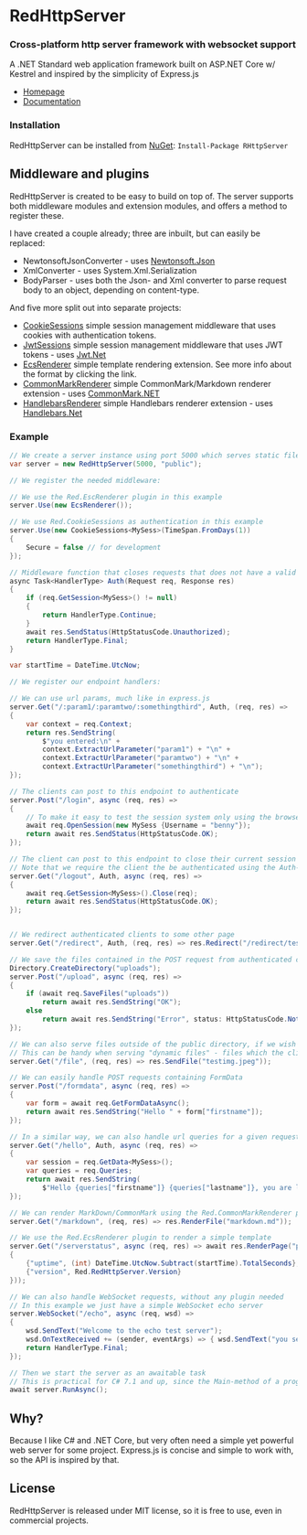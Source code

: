 # RedHttpServer
### Cross-platform http server framework with websocket support

A .NET Standard web application framework built on ASP.NET Core w/ Kestrel and inspired by the simplicity of Express.js

- [Homepage](https://rosenbjerg.github.io/Red/)
- [Documentation](https://rosenbjerg.github.io/Red/doxygen/)

### Installation
RedHttpServer can be installed from [NuGet](https://www.nuget.org/packages/RHttpServer/): `Install-Package RHttpServer`

## Middleware and plugins
RedHttpServer is created to be easy to build on top of. 
The server supports both middleware modules and extension modules, and offers a method to register these. 

I have created a couple already; three are inbuilt, but can easily be replaced:

* NewtonsoftJsonConverter - uses [Newtonsoft.Json](https://github.com/JamesNK/Newtonsoft.Json)
* XmlConverter - uses System.Xml.Serialization
* BodyParser - uses both the Json- and Xml converter to parse request body to an object, depending on content-type.

And five more split out into separate projects:
- [CookieSessions](https://github.com/rosenbjerg/Red.CookieSessions) simple session management middleware that uses cookies with authentication tokens.
- [JwtSessions](https://github.com/rosenbjerg/Red.JwtSessions) simple session management middleware that uses JWT tokens - uses [Jwt.Net](https://github.com/jwt-dotnet/jwt)
- [EcsRenderer](https://github.com/rosenbjerg/Red.EcsRenderer) simple template rendering extension. See more info about the format by clicking the link.
- [CommonMarkRenderer](https://github.com/rosenbjerg/Red.CommonMarkRenderer) simple CommonMark/Markdown renderer extension - uses [CommonMark.NET](https://github.com/Knagis/CommonMark.NET)
- [HandlebarsRenderer](https://github.com/rosenbjerg/Red.HandlebarsRenderer) simple Handlebars renderer extension - uses [Handlebars.Net](https://github.com/rexm/Handlebars.Net)


### Example
```csharp
// We create a server instance using port 5000 which serves static files, such as index.html from the 'public' directory
var server = new RedHttpServer(5000, "public");

// We register the needed middleware:

// We use the Red.EscRenderer plugin in this example
server.Use(new EcsRenderer());

// We use Red.CookieSessions as authentication in this example
server.Use(new CookieSessions<MySess>(TimeSpan.FromDays(1))
{
    Secure = false // for development
});

// Middleware function that closes requests that does not have a valid session associated
async Task<HandlerType> Auth(Request req, Response res)
{
    if (req.GetSession<MySess>() != null)
    {
        return HandlerType.Continue;
    }
    await res.SendStatus(HttpStatusCode.Unauthorized);
    return HandlerType.Final;
}

var startTime = DateTime.UtcNow;

// We register our endpoint handlers:

// We can use url params, much like in express.js
server.Get("/:param1/:paramtwo/:somethingthird", Auth, (req, res) =>
{
    var context = req.Context;
    return res.SendString(
        $"you entered:\n" +
        context.ExtractUrlParameter("param1") + "\n" +
        context.ExtractUrlParameter("paramtwo") + "\n" +
        context.ExtractUrlParameter("somethingthird") + "\n");
});

// The clients can post to this endpoint to authenticate
server.Post("/login", async (req, res) =>
{
    // To make it easy to test the session system only using the browser and no credentials
    await req.OpenSession(new MySess {Username = "benny"});
    return await res.SendStatus(HttpStatusCode.OK);
});

// The client can post to this endpoint to close their current session
// Note that we require the client the be authenticated using the Auth-function we created above
server.Get("/logout", Auth, async (req, res) =>
{
    await req.GetSession<MySess>().Close(req);
    return await res.SendStatus(HttpStatusCode.OK);
});


// We redirect authenticated clients to some other page
server.Get("/redirect", Auth, (req, res) => res.Redirect("/redirect/test/here"));

// We save the files contained in the POST request from authenticated clients in a directory called 'uploads'
Directory.CreateDirectory("uploads");
server.Post("/upload", async (req, res) =>
{
    if (await req.SaveFiles("uploads"))
        return await res.SendString("OK");
    else
        return await res.SendString("Error", status: HttpStatusCode.NotAcceptable);
});

// We can also serve files outside of the public directory, if we wish to
// This can be handy when serving "dynamic files" - files which the client identify using an ID instead of the actual path on the server
server.Get("/file", (req, res) => res.SendFile("testimg.jpeg"));

// We can easily handle POST requests containing FormData
server.Post("/formdata", async (req, res) =>
{
    var form = await req.GetFormDataAsync();
    return await res.SendString("Hello " + form["firstname"]);
});

// In a similar way, we can also handle url queries for a given request easily, in the example only for authenticated clients
server.Get("/hello", Auth, async (req, res) =>
{
    var session = req.GetData<MySess>();
    var queries = req.Queries;
    return await res.SendString(
        $"Hello {queries["firstname"]} {queries["lastname"]}, you are logged in as {session.Username}");
});

// We can render MarkDown/CommonMark using the Red.CommonMarkRenderer plugin
server.Get("/markdown", (req, res) => res.RenderFile("markdown.md"));

// We use the Red.EcsRenderer plugin to render a simple template
server.Get("/serverstatus", async (req, res) => await res.RenderPage("pages/statuspage.ecs", new RenderParams
{
    {"uptime", (int) DateTime.UtcNow.Subtract(startTime).TotalSeconds},
    {"version", Red.RedHttpServer.Version}
}));

// We can also handle WebSocket requests, without any plugin needed
// In this example we just have a simple WebSocket echo server
server.WebSocket("/echo", async (req, wsd) =>
{
    wsd.SendText("Welcome to the echo test server");
    wsd.OnTextReceived += (sender, eventArgs) => { wsd.SendText("you sent: " + eventArgs.Text); };
    return HandlerType.Final;
});

// Then we start the server as an awaitable task
// This is practical for C# 7.1 and up, since the Main-method of a program can be async and thus kept open by awaiting this call
await server.RunAsync();
```

## Why?
Because I like C# and .NET Core, but very often need a simple yet powerful web server for some project. Express.js is concise and simple to work with, so the API is inspired by that.

## License
RedHttpServer is released under MIT license, so it is free to use, even in commercial projects.
